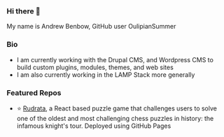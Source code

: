 ### Hi there 👋

My name is Andrew Benbow, GitHub user OulipianSummer

### Bio
- I am currently working with the Drupal CMS, and Wordpress CMS to build custom plugins, modules, themes, and web sites
- I am also currently working in the LAMP Stack more generally


### Featured Repos
- :star: [Rudrata](https://oulipiansummer.github.io/rudrata/), a React based puzzle game that challenges users to solve one of the oldest and most challenging chess puzzles in history: the infamous knight's tour. Deployed using GitHub Pages
